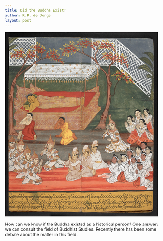 ```yaml
---
title: Did the Buddha Exist?
author: R.P. de Jonge
layout: post
---
```


<img src="assets/images/death-of-buddha.jpg" alt="">

<p>How can we know if the Buddha existed as a historical person? One answer: we can consult the field of Buddhist Studies.
Recently there has been some debate about the matter in this field.</p>
